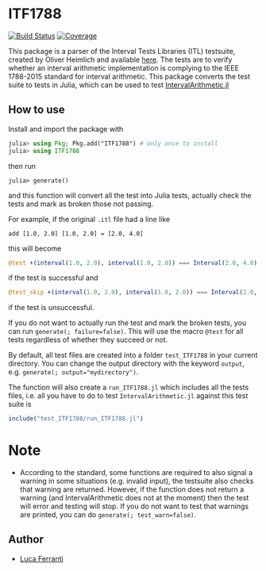 # ITF1788

[![Build Status](https://github.com/juliaintervals/ITF1788.jl/workflows/CI/badge.svg)](https://github.com/juliaintervals/ITF1788.jl/actions)
[![Coverage](https://codecov.io/gh/juliaintervals/ITF1788.jl/branch/master/graph/badge.svg)](https://codecov.io/gh/juliaintervals/ITF1788.jl)

This package is a parser of the Interval Tests Libraries (ITL) testsuite, created by Oliver Heimlich and available [here](https://github.com/oheim/ITF1788). The tests are to verify whether an interval arithmetic implementation is complying to the IEEE 1788-2015 standard for interval arithmetic. This package converts the test suite to tests in Julia, which can be used to test [IntervalArithmetic.jl](https://github.com/juliaintervals/intervalarithmetic.jl)

## How to use

Install and import the package with 

```julia
julia> using Pkg; Pkg.add("ITF1788") # only once to install
julia> using ITF1788
```

then run

```
julia> generate()
```

and this function will convert all the test into Julia tests, actually check the tests and mark as broken those not passing.

For example, if the original `.itl` file had a line like

```
add [1.0, 2.0] [1.0, 2.0] = [2.0, 4.0]
```

this will become
```julia
@test +(interval(1.0, 2.0), interval(1.0, 2.0)) === Interval(2.0, 4.0)
```

if the test is successful and
```julia
@test_skip +(interval(1.0, 2.0), interval(1.0, 2.0)) === Interval(2.0, 4.0)
```

if the test is unsuccessful.

If you do not want to actually run the test and mark the broken tests, you can run
`generate(; failure=false)`. This will use the macro `@test` for all tests regardless of whether they succeed or not.

By default, all test files are created into a folder `test_ITF1788` in your current directory. You can change the output directory with the
keyword `output`, e.g. `generate(; output="mydirectory")`.

The function will also create a `run_ITF1788.jl` which includes all the tests files, i.e. all you have to do to test `IntervalArithmetic.jl` against this test suite is

```julia
include("test_ITF1788/run_ITF1788.jl")
```

# Note

- According to the standard, some functions are required to also signal a warning in some situations (e.g. invalid input), the testsuite also checks that warning are returned. However, if the function does not return a warning (and IntervalArithmetic does not at the moment) then the test will error and testing will stop. If you do not want to test that warnings are printed, you can do `generate(; test_warn=false)`.

## Author

- [Luca Ferranti](https://github.com/lucaferranti)




